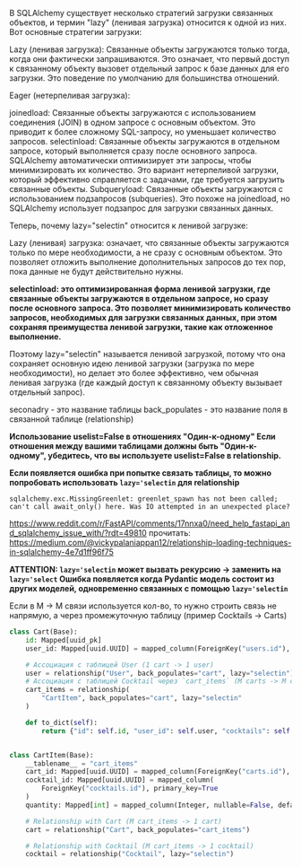 В SQLAlchemy существует несколько стратегий загрузки связанных объектов, и термин "lazy" (ленивая загрузка) относится к
одной из них. Вот основные стратегии загрузки:

Lazy (ленивая загрузка): Связанные объекты загружаются только тогда, когда они фактически запрашиваются. Это означает,
что первый доступ к связанному объекту вызовет отдельный запрос к базе данных для его загрузки. Это поведение по
умолчанию для большинства отношений.

Eager (нетерпеливая загрузка):

joinedload: Связанные объекты загружаются с использованием соединения (JOIN) в одном запросе с основным объектом. Это
приводит к более сложному SQL-запросу, но уменьшает количество запросов.
selectinload: Связанные объекты загружаются в отдельном запросе, который выполняется сразу после основного запроса.
SQLAlchemy автоматически оптимизирует эти запросы, чтобы минимизировать их количество. Это вариант нетерпеливой
загрузки, который эффективно справляется с задачами, где требуется загрузить связанные объекты.
Subqueryload: Связанные объекты загружаются с использованием подзапросов (subqueries). Это похоже на joinedload, но
SQLAlchemy использует подзапрос для загрузки связанных данных.

Теперь, почему lazy="selectin" относится к ленивой загрузке:

Lazy (ленивая) загрузка: означает, что связанные объекты загружаются только по мере необходимости, а не сразу с основным
объектом. Это позволяет отложить выполнение дополнительных запросов до тех пор, пока данные не будут действительно
нужны.

**selectinload: это оптимизированная форма ленивой загрузки, где связанные объекты загружаются в отдельном запросе, но
сразу после основного запроса. Это позволяет минимизировать количество запросов, необходимых для загрузки связанных
данных, при этом сохраняя преимущества ленивой загрузки, такие как отложенное выполнение.**

Поэтому lazy="selectin" называется ленивой загрузкой, потому что она сохраняет основную идею ленивой загрузки (загрузка
по мере необходимости), но делает это более эффективно, чем обычная ленивая загрузка (где каждый доступ к связанному
объекту вызывает отдельный запрос).

seconadry - это название таблицы
back_populates - это название поля в связанной таблице (relationship)

**Использование uselist=False в отношениях "Один-к-одному"
Если отношения между вашими таблицами должны быть "Один-к-одному", убедитесь, что вы используете uselist=False в relationship.**


**Если появляется ошибка при попытке связать таблицы, то можно попробовать использовать `lazy='selectin` для relationship**
```
sqlalchemy.exc.MissingGreenlet: greenlet_spawn has not been called; can't call await_only() here. Was IO attempted in an unexpected place?
```
https://www.reddit.com/r/FastAPI/comments/17nnxa0/need_help_fastapi_and_sqlalchemy_issue_with/?rdt=49810
прочитать: https://medium.com/@vickypalaniappan12/relationship-loading-techniques-in-sqlalchemy-4e7d1ff96f75

**ATTENTION: `lazy='selectin` может вызвать рекурсию -> заменить на `lazy='select`
Ошибка появляется когда Pydantic модель состоит из других моделей, одновременно связанных с помощью `lazy='selectin`**

Если в M -> M связи используется кол-во, то нужно строить связь не напрямую, а через промежуточную таблицу (пример Cocktails -> Carts)
```python
class Cart(Base):
    id: Mapped[uuid_pk]
    user_id: Mapped[uuid.UUID] = mapped_column(ForeignKey("users.id"), nullable=False)

    # Ассоциация с таблицей User (1 cart -> 1 user)
    user = relationship("User", back_populates="cart", lazy="selectin")
    # Ассоциация с таблицей Cocktail через `cart_items` (M carts -> M cocktails)
    cart_items = relationship(
        "CartItem", back_populates="cart", lazy="selectin"
    )

    def to_dict(self):
        return {"id": self.id, "user_id": self.user, "cocktails": self.cart_items}


class CartItem(Base):
    __tablename__ = "cart_items"
    cart_id: Mapped[uuid.UUID] = mapped_column(ForeignKey("carts.id"), primary_key=True)
    cocktail_id: Mapped[uuid.UUID] = mapped_column(
        ForeignKey("cocktails.id"), primary_key=True
    )
    quantity: Mapped[int] = mapped_column(Integer, nullable=False, default=1)

    # Relationship with Cart (M cart_items -> 1 cart)
    cart = relationship("Cart", back_populates="cart_items")

    # Relationship with Cocktail (M cart_items -> 1 cocktail)
    cocktail = relationship("Cocktail", lazy="selectin")
```
